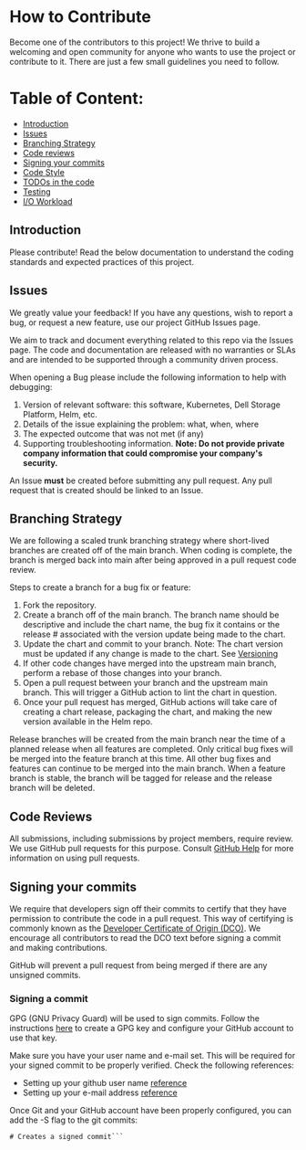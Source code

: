# How to Contribute

Become one of the contributors to this project! We thrive to build a welcoming and open
community for anyone who wants to use the project or contribute to it. There are
just a few small guidelines you need to follow. 

# Table of Content:
* [Introduction](#Introduction)
* [Issues](#Issues)
* [Branching Strategy](#Branching-strategy)
* [Code reviews](#Code-reviews)
* [Signing your commits](#Signing-your-commits)
* [Code Style](#Code-Style)
* [TODOs in the code](#TODOs-in-the-code)
* [Testing](#Testing)
* [I/O Workload](#IO-Workload)

## Introduction

Please contribute! 
Read the below documentation to understand the coding standards and expected practices of this project.

## Issues

We greatly value your feedback! If you have any questions, wish to report a bug, or request a new feature, use our project GitHub Issues page.

We aim to track and document everything related to this repo via the Issues page. The code and documentation are released with no warranties or SLAs and are intended to be supported through a community driven process.

When opening a Bug please include the following information to help with debugging:

1. Version of relevant software: this software, Kubernetes, Dell Storage Platform, Helm, etc.
2. Details of the issue explaining the problem: what, when, where
3. The expected outcome that was not met (if any)
4. Supporting troubleshooting information. __Note: Do not provide private company information that could compromise your company's security.__

An Issue __must__ be created before submitting any pull request. Any pull request that is created should be linked to an Issue.

## Branching Strategy
We are following a scaled trunk branching strategy where short-lived branches are created off of the main branch. When coding is complete, the branch is merged back into main after being approved in a pull request code review.

Steps to create a branch for a bug fix or feature:
1. Fork the repository.
2. Create a branch off of the main branch. The branch name should be descriptive and include the chart name, the bug fix it contains or the release # associated with the version update being made to the chart.
3. Update the chart and commit to your branch.  Note: The chart version must be updated if any change is made to the chart.  See [Versioning](./charts/VERSIONING.md) 
4. If other code changes have merged into the upstream main branch, perform a rebase of those changes into your branch.
5. Open a pull request between your branch and the upstream main branch.  This will trigger a GitHub action to lint the chart in question.
6. Once your pull request has merged, GitHub actions will take care of creating a chart release, packaging the chart, and making the new version available in the Helm repo.

Release branches will be created from the main branch near the time of a planned release when all features are completed. Only critical bug fixes will be merged into the feature branch at this time. All other bug fixes and features can continue to be merged into the main branch. When a feature branch is stable, the branch will be tagged for release and the release branch will be deleted.

## Code Reviews

All submissions, including submissions by project members, require review. We
use GitHub pull requests for this purpose. Consult
[GitHub Help](https://help.github.com/articles/about-pull-requests/) for more
information on using pull requests.

## Signing your commits

We require that developers sign off their commits to certify that they have permission to contribute the code in a pull request. This way of certifying is commonly known as the [Developer Certificate of Origin (DCO)](https://developercertificate.org/). We encourage all contributors to read the DCO text before signing a commit and making contributions.

GitHub will prevent a pull request from being merged if there are any unsigned commits.

### Signing a commit

GPG (GNU Privacy Guard) will be used to sign commits.  Follow the instructions [here](https://docs.github.com/en/free-pro-team@latest/github/authenticating-to-github/signing-commits) to create a GPG key and configure your GitHub account to use that key.

Make sure you have your user name and e-mail set.  This will be required for your signed commit to be properly verified.  Check the following references:

* Setting up your github user name [reference](https://help.github.com/articles/setting-your-username-in-git/)
* Setting up your e-mail address [reference](https://help.github.com/articles/setting-your-commit-email-address-in-git/)

Once Git and your GitHub account have been properly configured, you can add the -S flag to the git commits:
```$ git commit -S -m your commit message
# Creates a signed commit```

